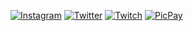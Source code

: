 [![Instagram](https://img.shields.io/badge/-Instagram-3f729b?style=flat-square&logo=Instagram&logoColor=white)](https://www.instagram.com/acaciolima12/ "Instagram")
[![Twitter](https://img.shields.io/badge/-Twitter-00acee?style=flat-square&logo=Twitter&logoColor=white)](https://twitter.com/limadeacacio "Twitter")
[![Twitch](https://img.shields.io/badge/-Twitch-6441a5?style=flat-square&logo=Twitch&logoColor=white)](https://www.twitch.tv/limazia "Twitch")
[![PicPay](https://img.shields.io/badge/-PicPay-77dd77?style=flat-square&logo=Unknow&logoColor=white)](https://app.picpay.com/user/limazia "PicPay")

